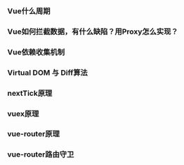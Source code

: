 ### Vue什么周期


### Vue如何拦截数据，有什么缺陷？用Proxy怎么实现？


### Vue依赖收集机制


### Virtual DOM 与 Diff算法


### nextTick原理


### vuex原理


### vue-router原理


### vue-router路由守卫